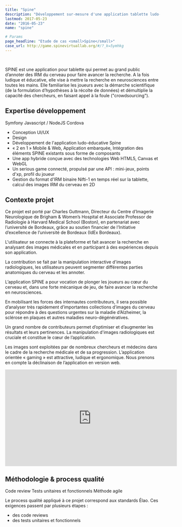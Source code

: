 ```yaml
---
title: "Spine"
description: "Développement sur-mesure d'une application tablette ludo-éducative qui permet au grand public d'annoter des IRM du cerveau pour faire avancer la recherche. Technologie : 3D WebGL"
lastmod: 2017-05-23
date: "2016-05-23"
name: "spine"

# Params
page_headline: "Etude de cas <small>Spine</small>"
case_url: http://game.spinevirtuallab.org/#/?_k=5ymhkg
---
```

<section class="preview">
    <div class="col-lg-9 frame">
        <a href="http://game.spinevirtuallab.org/#/?_k=5ymhkg" target="_blank" class="frame__link">
          <img data-slideshow="illustration" src="images/etudes-de-cas/spine_mockup1.jpg" alt="">
        </a>
    </div>
    <div class="col-lg-3 frame--side pull-right">
        <img data-slideshow-thumb="illustration" src="images/etudes-de-cas/spine_mockup1.jpg" alt="" class="active">
        <img data-slideshow-thumb="illustration" src="images/etudes-de-cas/spine_mockup2.jpg" alt="">
        <img data-slideshow-thumb="illustration" src="images/etudes-de-cas/spine_mockup3.jpg" alt="">
    </div>
</section>
<div class="clearfix"></div>
<section>
    <p class="description">SPINE est une application pour tablette qui permet au grand public d’annoter des IRM du cerveau pour faire avancer la recherche. A la fois ludique et éducative, elle vise à mettre la recherche en neurosciences entre toutes les mains. Elle familiarise les joueurs avec la démarche scientifique (de la formulation d’hypothèses à la récolte de données) et démultiplie la capacité des chercheurs, en faisant appel à la foule ("crowdsourcing").</p>
    <article>
        <h2>Expertise développement</h2>
        <a class="tag tag--small">Symfony</a>
        <a class="tag tag--small">Javascript / NodeJS</a>
        <a class="tag tag--small">Cordova</a>
        <ul class="red-square">
            <li><span>Conception UI/UX</span></li>
            <li><span>Design</span></li>
            <li><span>Développement de l'application ludo-éducative Spine</span></li>
            <li><span>« 2 en 1 » Mobile & Web, Application embarquée, Intégration des éléments SPINE existants sous forme de composants</span></li>
            <li><span>Une app hybride conçue avec des technologies Web HTML5, Canvas et WebGL</span></li>
            <li><span>Un serious game connecté, propulsé par une API : mini-jeux, points d'xp, profil du joueur</span></li>
            <li><span>Gestion du format d'IRM binaire Nifti-1 en temps réel sur la tablette, calcul des images IRM du cerveau en 2D</span></li>
        </ul>
    </article>
    <article>
        <h2>Contexte projet</h2>
        <p>Ce projet est porté par Charles Guttmann, Directeur du Centre d’Imagerie Neurologique de Brigham & Women’s Hospital et Associate Professor de Radiologie à Harvard Medical School (Boston), en partenariat avec l’université de Bordeaux, grâce au soutien financier de l’Initiative d’excellence de l’université de Bordeaux (IdEx Bordeaux).</p>
        <p>L'utilisateur se connecte à la plateforme et fait avancer la recherche en analysant des images médicales et en participant à des expériences depuis son application.</p>
        <p>La contribution se fait par la manipulation interactive d'images radiologiques, les utilisateurs peuvent segmenter différentes parties anatomiques du cerveau et les annoter.</p>
        <p>L’application SPINE a pour vocation de plonger les joueurs au cœur du cerveau et, dans une forte mécanique de jeu, de faire avancer la recherche en neurosciences.</p>
        <p>En mobilisant les forces des internautes contributeurs, il sera possible d’analyser très rapidement d’importantes collections d’images du cerveau pour répondre à des questions urgentes sur la maladie d’Alzheimer, la sclérose en plaques et autres maladies neuro-dégénératives.</p>
        <p>Un grand nombre de contributeurs permet d’optimiser et d’augmenter les résultats et leurs pertinences. La manipulation d'images radiologiques est cruciale et constitue le cœur de l’application.</p>
        <p>Les images sont exploitées par de nombreux chercheurs et médecins dans le cadre de la recherche médicale et de sa progression. L’application orientée « gaming » est attractive, ludique et ergonomique. Nous prenons en compte la déclinaison de l’application en version web.</p>
        <div class="text-center">
            <iframe width="560" height="315" src="https://www.youtube.com/embed/BQRSXNEVYvI" frameborder="0" allowfullscreen></iframe>
        </div>
    </article>
    <article>
        <h2>Méthodologie & process qualité</h2>
        <a class="tag tag--small">Code review</a>
        <a class="tag tag--small">Tests unitaires et fonctionnels</a>
        <a class="tag tag--small">Méthode agile</a>
        <p>Le process qualité appliqué à ce projet correspond aux standards Élao. Ces exigences passent par plusieurs étapes  :</p>
        <ul class="red-square">
            <li><span>des code reviews</span></li>
            <li><span>des tests unitaires et fonctionnels</span></li>
        </ul>
    </article>
</section>
